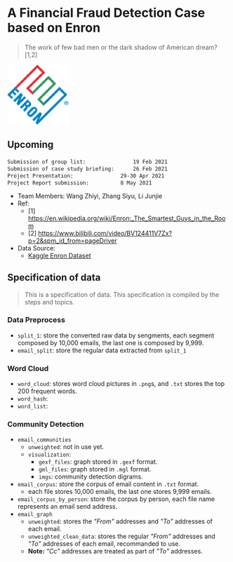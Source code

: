 # A Financial Fraud Detection Case based on Enron
> The work of few bad men or the dark shadow of American dream?[1,2]

![The logo of Enron Corporation](./externalResources/logo.png)

## Upcoming
```
Submission of group list:				19 Feb 2021
Submission of case study briefing:		26 Feb 2021
Project Presentation:				29-30 Apr 2021
Project Report submission:			8 May 2021
```
- Team Members: Wang Zhiyi, Zhang Siyu, Li Junjie
- Ref:
  - [1] https://en.wikipedia.org/wiki/Enron:_The_Smartest_Guys_in_the_Room
  - [2] https://www.bilibili.com/video/BV124411V7Zx?p=2&spm_id_from=pageDriver
- Data Source:
  - [Kaggle Enron Dataset](!https://www.kaggle.com/wcukierski/enron-email-dataset)

## Specification of data
> This is a specification of data.
> This specification is compiled by the steps and topics.
### Data Preprocess
- `split_1`: store the converted raw data by sengments, each segment composed by 10,000 emails, the last one is composed by 9,999.
- `email_split`: store the regular data extracted from `split_1`
### Word Cloud
- `word_cloud`: stores word cloud pictures in `.png`s, and `.txt` stores the top 200 frequent words.
- `word_hash`:
- `word_list`:
### Community Detection
- `email_communities`
  - `unweighted`: not in use yet.
  - `visualization`:
    - `gexf_files`: graph stored in `.gexf` format.
    - `gml_files`: graph stored in `.mgl` format.
    - `imgs`: community detection digrams.
- `email_corpus`: store the corpus of email content in `.txt` format.
    - each file stores 10,000 emails, the last one stores 9,999 emails.
- `email_corpus_by_person`: store the corpus by person, each file name represents an email send address.
- `email_graph`
  - `unweighted`: stores the *"From"* addresses and *"To"* addresses of each email.
  - `unweighted_clean_data`: stores the regular *"From"* addresses and *"To"* addresses of each email, recommanded to use.
  - **Note:** *"Cc"* addresses are treated as part of *"To"* addresses.
